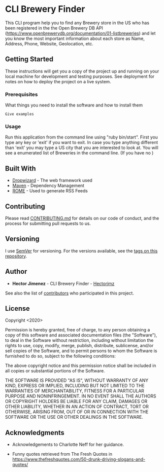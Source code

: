 # CLI Brewery Finder

This CLI program help you to find any Brewery store in the US who has been registered in 
the the Open Brewery DB API (https://www.openbrewerydb.org/documentation/01-listbreweries)
and let you know the most important information about each store as Name, Address, Phone, Website, Geolocation, etc.

## Getting Started

These instructions will get you a copy of the project up and running on your local machine for development and testing purposes. See deployment for notes on how to deploy the project on a live system.

### Prerequisites

What things you need to install the software and how to install them

```
Give examples
```

### Usage


Run this application from the command line using "ruby bin/start". 
First you type any key or 'exit' if you want to exit.
In case you type anything different than 'exit' you may type a US city that you are interested to look at.
You will see a enumerated list of Breweries in the command line. (If you have no )





## Built With

* [Dropwizard](http://www.dropwizard.io/1.0.2/docs/) - The web framework used
* [Maven](https://maven.apache.org/) - Dependency Management
* [ROME](https://rometools.github.io/rome/) - Used to generate RSS Feeds

## Contributing

Please read [CONTRIBUTING.md](https://gist.github.com/PurpleBooth/b24679402957c63ec426) for details on our code of conduct, and the process for submitting pull requests to us.

## Versioning

I use [SemVer](http://semver.org/) for versioning. For the versions available, see the [tags on this repository](https://github.com/your/project/tags). 

## Author

* **Hector Jimenez** - CLI Brewery Finder - [Hectorjmz](https://github.com/Hectorjmz/cli_project)

See also the list of [contributors](https://github.com/your/project/contributors) who participated in this project.

## License

Copyright <2020> <COPYRIGHT Hectorjmz>

Permission is hereby granted, free of charge, to any person obtaining a copy of this software and associated documentation files (the "Software"), to deal in the Software without restriction, including without limitation the rights to use, copy, modify, merge, publish, distribute, sublicense, and/or sell copies of the Software, and to permit persons to whom the Software is furnished to do so, subject to the following conditions:

The above copyright notice and this permission notice shall be included in all copies or substantial portions of the Software.

THE SOFTWARE IS PROVIDED "AS IS", WITHOUT WARRANTY OF ANY KIND, EXPRESS OR IMPLIED, INCLUDING BUT NOT LIMITED TO THE WARRANTIES OF MERCHANTABILITY, FITNESS FOR A PARTICULAR PURPOSE AND NONINFRINGEMENT. IN NO EVENT SHALL THE AUTHORS OR COPYRIGHT HOLDERS BE LIABLE FOR ANY CLAIM, DAMAGES OR OTHER LIABILITY, WHETHER IN AN ACTION OF CONTRACT, TORT OR OTHERWISE, ARISING FROM, OUT OF OR IN CONNECTION WITH THE SOFTWARE OR THE USE OR OTHER DEALINGS IN THE SOFTWARE.

## Acknowledgments

* Acknowledgements to Charlotte Neff for her guidance.

* Funny quotes retrieved from The Fresh Quotes in https://www.thefreshquotes.com/50-drunk-driving-slogans-and-quotes/

